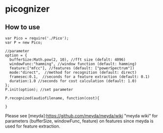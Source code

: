 picognizer
===============

## How to use
    var Pico = require('./Pico');
    var P = new Pico;

    //parameter
    option = {
      bufferSize:Math.pow(2, 10), //fft size (defalt: 4096)
      windowFunc:"hamming", //window function (default: hamming)
      feature:["mfcc"], //features (default: ["powerSpectrum"])
      mode:"direct",  //method for recognition (default: direct)
      framesec:0.1,  //seconds for a feature extraction (default: 0.1)
      duration:1.0 //seconds for cost calculation (default: 1.0)
    };
    P.init(option); //set parameter

    P.recognized(audiofilename, function(cost){

    }

Please see [meyda]:https://github.com/meyda/meyda/wiki "meyda wiki" for parameters (bufferSize, windowFunc, feature) on features since meyda is used for feature extraction.

